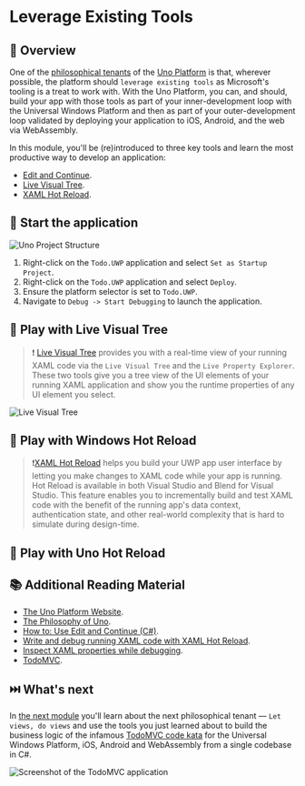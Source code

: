 # Leverage Existing Tools

## 📖 Overview

One of the [philosophical tenants][philosophy-of-uno] of the [Uno Platform][uno-platform] is that, wherever possible, the platform should `leverage existing tools` as Microsoft's tooling is a treat to work with. With the Uno Platform, you can, and should, build your app with those tools as part of your inner-development loop with the Universal Windows Platform and then as part of your outer-development loop validated by deploying your application to iOS, Android, and the web via WebAssembly. 

In this module, you'll be (re)introduced to three key tools and learn the most productive way to develop an application:

- [Edit and Continue][edit-and-continue].
- [Live Visual Tree][live-visual-tree].
- [XAML Hot Reload][xaml-hot-reload].

## 🎯 Start the application

![Uno Project Structure](../01-Introduction-to-Uno/uno-project-structure.png)

1. Right-click on the `Todo.UWP` application and select `Set as Startup Project`.
1. Right-click on the `Todo.UWP` application and select `Deploy`.
1. Ensure the platform selector is set to `Todo.UWP`.
1. Navigate to `Debug -> Start Debugging` to launch the application.

<!-- E&C is currently broken in VS2019

## 🎯 Play with C# Edit and Continue

> 🛈️ [Edit and Continue][edit-and-continue] is a time-saving feature that enables you to make changes to your source code while your program is in break mode. When you resume execution of the program by choosing an execution command like `Continue` or `Step`, `Edit and Continue` automatically applies the code changes. This allows you to make changes to your code during a debugging session, instead of having to stop, recompile your entire program, and restart the debugging session.

1. Introduce people to feature, don't assume pre-existing knowledge.
1. Startup the UWP head of the Todo app in `DEBUG` mode (right-click ->

-->

## 🎯 Play with Live Visual Tree

>❗️ [Live Visual Tree][live-visual-tree] provides you with a real-time view of your running XAML code via the `Live Visual Tree` and the `Live Property Explorer`. These two tools give you a tree view of the UI elements of your running XAML application and show you the runtime properties of any UI element you select.

![Live Visual Tree](live-visual-tree.png)

## 🎯 Play with Windows Hot Reload

>❗️[XAML Hot Reload][xaml-hot-reload] helps you build your UWP app user interface by letting you make changes to XAML code while your app is running. Hot Reload is available in both Visual Studio and Blend for Visual Studio. This feature enables you to incrementally build and test XAML code with the benefit of the running app's data context, authentication state, and other real-world complexity that is hard to simulate during design-time.

## 🎯 Play with Uno Hot Reload


## 📚 Additional Reading Material

- [The Uno Platform Website][uno-platform].
- [The Philosophy of Uno][philosophy-of-uno].
- [How to: Use Edit and Continue (C#)][edit-and-continue].
- [Write and debug running XAML code with XAML Hot Reload][xaml-hot-reload].
- [Inspect XAML properties while debugging][live-visual-tree].
- [TodoMVC][todomvc].

## ⏭️ What's next

In [the next module][next-module] you'll learn about the next philosophical tenant — `Let views, do views` and use the tools you just learned about to build the business logic of the infamous [TodoMVC code kata][todomvc] for the Universal Windows Platform, iOS, Android and WebAssembly from a single codebase in C#.

![Screenshot of the TodoMVC application](todo-mvc.png)

<!-- in-line links -->
[uno-platform]: https://platform.uno/

[previous-module]: ../01-Introduction-to-Uno/README.md
[next-module]: ../03-Let-views-do-views/README.md

[philosophy-of-uno]: https://platform.uno/docs/articles/concepts/overview/philosophy-of-uno.html

[edit-and-continue]: https://docs.microsoft.com/en-us/visualstudio/debugger/how-to-use-edit-and-continue-csharp
[live-visual-tree]: (https://docs.microsoft.com/en-us/visualstudio/debugger/inspect-xaml-properties-while-debugging)
[xaml-hot-reload]: https://docs.microsoft.com/en-us/visualstudio/debugger/xaml-hot-reload

[todomvc]: http://todomvc.com/
